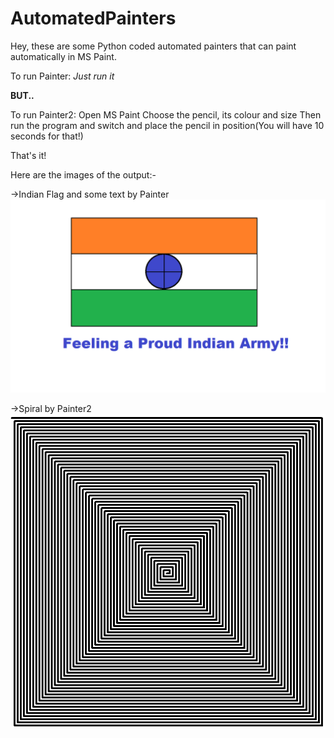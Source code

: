 # AutomatedPainters

Hey, these are some Python coded automated painters that can paint automatically in MS Paint.

To run Painter: *Just run it* 

**BUT..**

To run Painter2: Open MS Paint
                 Choose the pencil, its colour and size
                 Then run the program and switch and place the pencil in position(You will have 10 seconds for that!)
                
That's it!

Here are the images of the output:-

->Indian Flag and some text by Painter
![Flag](Results/Flag.png)

->Spiral by Painter2    
![Very Hypnotizing Spiral](Results/Spiral.png)
